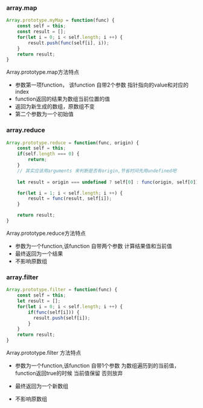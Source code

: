 ### array.map
```javascript
Array.prototype.myMap = function(func) {
    const self = this;
    const result = [];
    for(let i = 0; i < self.length; i ++) {
        result.push(func(self[i], i));
    }
    return result;
}
```

Array.prototype.map方法特点

- 参数第一项function， 该function 自带2个参数 指针指向的value和对应的index
- function返回的结果为数组当前位置的值
- 返回为新生成的数组，原数组不变
- 第二个参数为一个初始值




### array.reduce
```javascript
Array.prototype.reduce = function(func, origin) {
    const self = this;
    if(self.length === 0) {
        return;
    }
    // 其实应该用arguments 来判断是否有origin,节省时间先用undefined吧
    
    let result = origin === undefined ? self[0] : func(origin, self[0]);

    for(let i = 1; i < self.length; i ++) {
        result = func(result, self[i]);
    }

    return result;
}


```

Array.prototype.reduce方法特点

- 参数为一个function,该function 自带两个参数 计算结果值和当前值
- 最终返回为一个结果
- 不影响原数组


### array.filter
```javascript
Array.prototype.filter = function(func) {
    const self = this;
    let result = [];
    for(let i = 0; i < self.length; i ++) {
        if(func(self[i])) {
          result.push(self[i]);
        }
    }
    return result;
}

```

Array.prototype.filter 方法特点

- 参数为一个function,该function 自带1个参数 为数组遍历到的当前值，function返回true的时候 当前值保留 否则放弃

- 最终返回为一个新数组
- 不影响原数组
